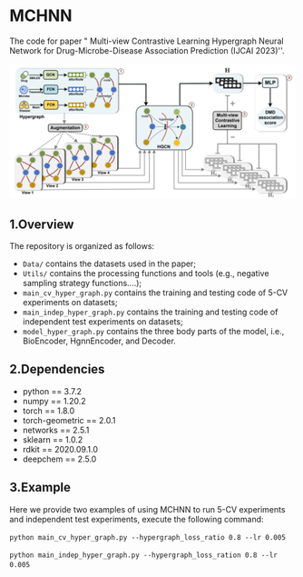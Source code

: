 # MCHNN

The code for paper " Multi-view Contrastive Learning Hypergraph Neural Network for Drug-Microbe-Disease Association Prediction (IJCAI 2023)''.

![image-20230110161157410](./figure/model.png) 

## 1.Overview

The repository is organized as follows:

- `Data/` contains the datasets used in the paper;
- `Utils/` contains the processing functions and tools (e.g., negative sampling strategy functions....);
- `main_cv_hyper_graph.py` contains the training and testing code of 5-CV  experiments on datasets;
- `main_indep_hyper_graph.py` contains the training and testing code of independent test experiments on datasets;
- `model_hyper_graph.py` contains the three body parts of the model, i.e., BioEncoder, HgnnEncoder, and Decoder.

## 2.Dependencies

- python == 3.7.2
- numpy == 1.20.2
- torch == 1.8.0
- torch-geometric == 2.0.1
- networks == 2.5.1
- sklearn == 1.0.2
- rdkit == 2020.09.1.0
- deepchem == 2.5.0

## 3.Example

Here we provide two examples of using MCHNN to run 5-CV experiments and independent test experiments, execute the following command:

`python main_cv_hyper_graph.py --hypergraph_loss_ratio 0.8 --lr 0.005`

`python main_indep_hyper_graph.py --hypergraph_loss_ration 0.8 --lr 0.005`
